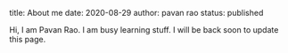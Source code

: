 title: About me
date: 2020-08-29
author: pavan rao
status: published

Hi, I am Pavan Rao. I am busy learning stuff. I will be back soon to update this page.


